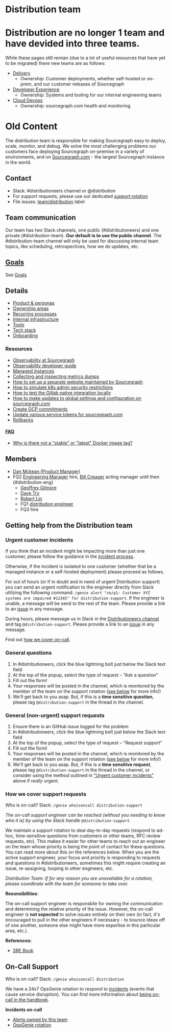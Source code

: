 # Distribution team

# Distribution are no longer 1 team and have devided into three teams. 

While these pages still remian (due to a lot of useful resources that have yet to be migrated) there new teams are as follows:
- [Delivery](../enablement/delivery/index.md)
  - Ownership: Customer deployments, whether self-hosted or on-prem, and our customer releases of Sourcegraph
- [Developer Experience](../enablement/dev-experience/index.md)
  - Ownership: Systems and tooling for our internal engineering teams
- [Cloud Devops](../cloud/devops/index.md)
  - Ownership: sourcegraph.com health and monitoring


# Old Content

The distribution team is responsible for making Sourcegraph easy to deploy, scale, monitor, and debug. We solve the most challenging problems our customers face deploying Sourcegraph on-premise in a variety of environments, and on [Sourcegraph.com](https://sourcegraph.com/search) - the largest Sourcegraph instance in the world.

## Contact

- Slack: #distributioneers channel or @distribution
- For support requests, please use our dedicated [support rotation](#support-rotation)
- File issues: [team/distribution](https://github.com/sourcegraph/sourcegraph/issues/new?labels=team/distribution) label

## Team communication

Our team has two Slack channels, one public (#distributioneers) and one private (#distribution-team). **Our default is to use the public channel**. The #distribution-team channel will only be used for discussing internal team topics, like scheduling, retrospectives, how we do updates, etc.

## [Goals](../../direction/enablement/distribution/index.md)

See [Goals](../../direction/enablement/distribution/index.md)

## Details

- [Product & personas](product.md)
- [Ownership areas](ownership_areas.md)
- [Recurring processes](recurring_processes.md)
- [Internal infrastructure](internal_infrastructure.md)
- [Tools](tools/index.md)
- [Tech stack](tech_stack.md)
- [Onboarding](onboarding.md)

### Resources

- [Observability at Sourcegraph](../observability/index.md)
- [Observability developer guide](https://docs.sourcegraph.com/dev/background-information/observability)
- [Managed instances](managed/index.md)
- [Collecting and inspecting metrics dumps](metrics_dumps.md)
- [How to set up a separate website maintained by Sourcegraph](separate_website.md)
- [How to simulate k8s admin security restrictions](k8s_admin_custom_policy.md)
- [How to test the Gitlab native integration locally](gitlab_native_local.md)
- [How to make updates to global settings and configuration on sourcegraph.com](update_sourcegraph_website.md)
- [Create GCP commitments](gcp.md#committed-use-discounts)
- [Update various service tokens for sourcegraph.com](tokens.md)
- [Rollbacks](rollbacks.md)

#### [FAQ](faq.md)

- [Why is there not a "stable" or "latest" Docker image tag?](faq.md#why-is-there-not-a-stable-or-latest-docker-image-tag)

## Members

- [Dan Mckean (Product Manager)](../../company/team/index.md#dan-mckean-he-him)
- FQ2 [Engineering Manager](../roles.md#engineering-manager) hire, [Bill Creager](../../company/team/index.md#bill-creager) acting manager until then {#distribution-eng}
  - [Geoffrey Gilmore](../../company/team/index.md#geoffrey-gilmore)
  - [Dave Try](../../company/team/index.md#dave-try)
  - [Robert Lin](../../company/team/index.md#robert-lin)
  - FQ1 [distribution engineer](https://boards.greenhouse.io/sourcegraph91/jobs/4003908004)
  - FQ3 hire

## Getting help from the Distribution team

### Urgent customer incidents

If you think that an incident might be impacting more than just one customer, please follow the guidance in the [incident process](../incidents/index.md).

Otherwise, if the incident is isolated to one customer (whether that be a managed instance or a self-hosted deployment) please proceed as follows.

For out of hours (or if in doubt and in need of urgent Distribution support) you can send an urgent notification to the engineer directly from Slack utilizing the following command: `/genie alert "ce/p1: Customer XYZ systems are impaired #12345" for distribution-support`.
If the engineer is unable, a message will be send to the rest of the team. Please provide a link to an [issue](https://about.sourcegraph.com/handbook/ce/customer_issues) in any message.

During hours, please message us in Slack in the [Distributioneers channel](https://sourcegraph.slack.com/archives/CJX299FGE) and tag `@distribution-support`. Please provide a link to an [issue](https://about.sourcegraph.com/handbook/ce/customer_issues) in any message.

Find out [how we cover on-call](#on-call-Support).

### General questions

1. In #distributioneers, click the blue lightning bolt just below the Slack text field
2. At the top of the popup, select the type of request – "Ask a question"
3. Fill out the form!
4. Your responses will be posted in the channel, which is monitored by the member of the team on the support rotation ([see below](#how-we-cover-support-requests) for more info!)
5. We'll get back to you asap. But, if this is a **time sensitive question**, please tag `@distribution-support` in the thread in the channel.

### General (non-urgent) support requests

1. Ensure there is an GitHub issue logged for the problem
2. In #distributioneers, click the blue lightning bolt just below the Slack text field
3. At the top of the popup, select the type of request – "Request support"
4. Fill out the form!
5. Your responses will be posted in the channel, which is monitored by the member of the team on the support rotation ([see below](#how-we-cover-support-requests) for more info!)
6. We'll get back to you asap. But, if this is a **time sensitive request**, please tag `@distribution-support` in the thread in the channel, or consider using the method outlined in ["Urgent customer incidents"](#urgent-customer-incidents) above if _really_ urgent.

### How we cover support requests

Who is on-call? Slack: `/genie whoisoncall distribution-support`

_The on-call support engineer can be reached (without you needing to know who it is) by using the Slack handle `@distribution-support`._

We maintain a support rotation to deal day-to-day requests (respond to ad-hoc, time-sensitive questions from customers or other teams, RFC review requests, etc). This makes it easier for other teams to reach out an engineer on the team whose priority is being the point of contact for these questions. You can read more about this on the references below.
When you are the active support engineer, your focus and priority is responding to requests and questions in #distributioneers, sometimes this might require creating an issue, re-assigning, looping in other engineers, etc.

_Distribution Team: If for any reason you are unavailable for a rotation, please coordinate with the team for someone to take over._

**Resonsibilities**:

The on-call support engineer is responsbile for owning the communication and determining the relative priority of the issue. However, the on-call engineer is **not expected** to solve issues entirely on their own (in fact, it's encouraged to pull in the other engineers if necessary - to bounce ideas off of one another, someone else might have more expertise in this particular area, etc.).

**References:**

- [SRE Book](https://sre.google/sre-book/dealing-with-interrupts/)

## On-Call Support

Who is on-call? Slack: `/genie whoisoncall Distribution`

We have a 24x7 OpsGenie rotation to respond to [incidents](../incidents/index.md) (events that cause service disruption). You can find more information about [being on-call in the handbook](../incidents/on_call.md).

**Incidents on-call**

- [Alerts owned by this team](https://sourcegraph.com/search?q=repo:%5Egithub.com/sourcegraph/sourcegraph%24+file:monitoring/.*+%7B:%5B_%5D%2C+Owner:+monitoring.ObservableOwnerDistribution%2C+:%5B_%5D%7D+OR+%28:%5B_%5D%2C+monitoring.ObservableOwnerDistribution%29+count:1000&patternType=structural)
- [OpsGenie rotation](https://sourcegraph.app.opsgenie.com/teams/dashboard/aa59eba4-9b34-45ea-9515-c4dab4cbdac9/main)

